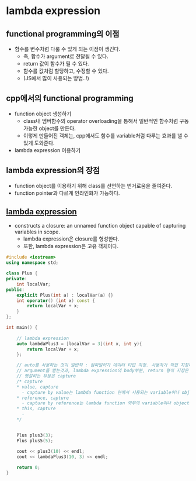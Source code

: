 # lambda expression

## functional programming의 이점
  - 함수를 변수처럼 다룰 수 있게 되는 이점이 생긴다.
    - 즉, 함수가 argument로 전달될 수 있다.
    - return 값이 함수가 될 수 있다.
    - 함수를 값처럼 할당하고, 수정할 수 있다.
    - (JS에서 많이 사용되는 방법..!)
    
## cpp에서의 functional programming
  - function object 생성하기
    - class내 멤버함수의 operator overloading을 통해서 일반적인 함수처럼 구동가능한 object를 만든다.
    - 이렇게 만들어진 객체는, cpp에서도 함수를 variable처럼 다루는 효과를 낼 수 있게 도와준다.
  - lambda expression 이용하기
  
## lambda expression의 장점
  - function object를 이용하기 위해 class를 선언하는 번거로움을 줄여준다.
  - function pointer과 다르게 인라인화가 가능하다.
  
## [lambda expression](https://docs.microsoft.com/ko-kr/cpp/cpp/lambda-expressions-in-cpp?view=msvc-160)
  - constructs a closure: an unnamed function object capable of capturing variables in scope.
    - lambda expression은 closure를 형성한다.
    - 또한, lambda expression은 고유 객체이다.
    
```cpp
#include <iostream>
using namespace std;

class Plus {
private:
	int localVar;
public:
	explicit Plus(int a) : localVar(a) {}
	int operator() (int x) const {
		return localVar + x;
	}
};

int main() {
  
	// lambda expression
	auto lambdaPlus3 = [localVar = 3](int x, int y){
		return localVar + x;
	};

	// auto를 사용하는 것이 일반적 : 컴파일러가 데이터 타입 지정. 사용자가 직접 지정하는 것이 가독성이 떨어질 우려가 있음
	// argument를 받는것과, lambda expression의 body부분, return 형식 지정은 일반 함수와 다를게 없다.
	// 헷갈리는 부분은 capture
	/* capture
	* value, capture
	  - capture by value는 lambda function 안에서 사용되는 variable이나 object를 value로 capture한다는 것.
	* reference, capture
	  - capture by reference는 lambda function 외부의 variable이나 object를 reference로 참조한다는 것.
	* this, capture
	  - 
	*/


	Plus plus3(3);
	Plus plus5(5);

	cout << plus3(10) << endl;
	cout << lambdaPlus3(10, 3) << endl;
	
	return 0;
}
```
